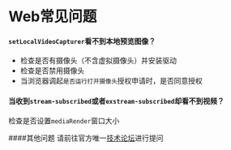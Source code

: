 # Web常见问题

#### `setLocalVideoCapturer`看不到本地预览图像？
- 检查是否有摄像头（不含虚拟摄像头）并安装驱动
- 检查是否禁用摄像头
- 当浏览器调起`是否运行打开摄像头`授权申请时，是否同意授权
    
#### 当收到`stream-subscribed`或者`exstream-subscribed`却看不到视频？
检查是否设置`mediaRender`窗口大小

####其他问题
请前往官方唯一[技术论坛](https://bbs.anyrtc.io/)进行提问
    

